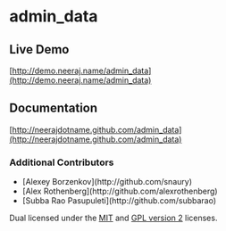 # admin_data

## Live Demo

[http://demo.neeraj.name/admin_data](http://demo.neeraj.name/admin_data)

## Documentation

[http://neerajdotname.github.com/admin_data](http://neerajdotname.github.com/admin_data)


### Additional Contributors
<ul>
  <li> [Alexey Borzenkov](http://github.com/snaury) </li>
  <li> [Alex Rothenberg](http://github.com/alexrothenberg) </li>
  <li> [Subba Rao Pasupuleti](http://github.com/subbarao)   </li>
</ul>  


Dual licensed under the [MIT](http://github.com/jquery/jquery/blob/master/MIT-LICENSE.txt) and [GPL version 2](http://github.com/jquery/jquery/blob/master/GPL-LICENSE.txt) licenses.


